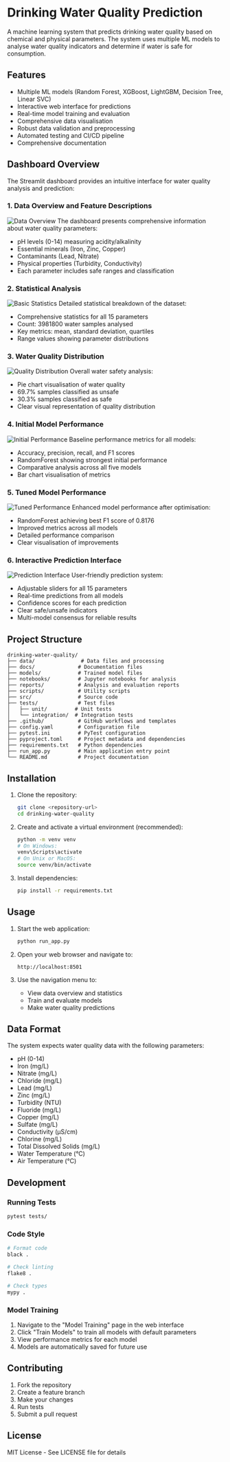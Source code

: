 # Drinking Water Quality Prediction

A machine learning system that predicts drinking water quality based on chemical and physical parameters. The system uses multiple ML models to analyse water quality indicators and determine if water is safe for consumption.

## Features

- Multiple ML models (Random Forest, XGBoost, LightGBM, Decision Tree, Linear SVC)
- Interactive web interface for predictions
- Real-time model training and evaluation
- Comprehensive data visualisation
- Robust data validation and preprocessing
- Automated testing and CI/CD pipeline
- Comprehensive documentation

## Dashboard Overview

The Streamlit dashboard provides an intuitive interface for water quality analysis and prediction:

### 1. Data Overview and Feature Descriptions

![Data Overview](docs/images/data-description1.JPG)
The dashboard presents comprehensive information about water quality parameters:

- pH levels (0-14) measuring acidity/alkalinity
- Essential minerals (Iron, Zinc, Copper)
- Contaminants (Lead, Nitrate)
- Physical properties (Turbidity, Conductivity)
- Each parameter includes safe ranges and classification

### 2. Statistical Analysis

![Basic Statistics](docs/images/data-description2.JPG)
Detailed statistical breakdown of the dataset:

- Comprehensive statistics for all 15 parameters
- Count: 3981800 water samples analysed
- Key metrics: mean, standard deviation, quartiles
- Range values showing parameter distributions

### 3. Water Quality Distribution

![Quality Distribution](docs/images/data-description3.JPG)
Overall water safety analysis:

- Pie chart visualisation of water quality
- 69.7% samples classified as unsafe
- 30.3% samples classified as safe
- Clear visual representation of quality distribution

### 4. Initial Model Performance

![Initial Performance](docs/images/data-description4.JPG)
Baseline performance metrics for all models:

- Accuracy, precision, recall, and F1 scores
- RandomForest showing strongest initial performance
- Comparative analysis across all five models
- Bar chart visualisation of metrics

### 5. Tuned Model Performance

![Tuned Performance](docs/images/data-description5.JPG)
Enhanced model performance after optimisation:

- RandomForest achieving best F1 score of 0.8176
- Improved metrics across all models
- Detailed performance comparison
- Clear visualisation of improvements

### 6. Interactive Prediction Interface

![Prediction Interface](docs/images/data-description6.JPG)
User-friendly prediction system:

- Adjustable sliders for all 15 parameters
- Real-time predictions from all models
- Confidence scores for each prediction
- Clear safe/unsafe indicators
- Multi-model consensus for reliable results

## Project Structure

```
drinking-water-quality/
├── data/               # Data files and processing
├── docs/              # Documentation files
├── models/            # Trained model files
├── notebooks/         # Jupyter notebooks for analysis
├── reports/           # Analysis and evaluation reports
├── scripts/           # Utility scripts
├── src/               # Source code
├── tests/             # Test files
│   ├── unit/         # Unit tests
│   └── integration/  # Integration tests
├── .github/           # GitHub workflows and templates
├── config.yaml        # Configuration file
├── pytest.ini         # PyTest configuration
├── pyproject.toml     # Project metadata and dependencies
├── requirements.txt   # Python dependencies
├── run_app.py         # Main application entry point
└── README.md          # Project documentation
```

## Installation

1. Clone the repository:

   ```bash
   git clone <repository-url>
   cd drinking-water-quality
   ```

2. Create and activate a virtual environment (recommended):

   ```bash
   python -m venv venv
   # On Windows:
   venv\Scripts\activate
   # On Unix or MacOS:
   source venv/bin/activate
   ```

3. Install dependencies:
   ```bash
   pip install -r requirements.txt
   ```

## Usage

1. Start the web application:

   ```bash
   python run_app.py
   ```

2. Open your web browser and navigate to:

   ```
   http://localhost:8501
   ```

3. Use the navigation menu to:
   - View data overview and statistics
   - Train and evaluate models
   - Make water quality predictions

## Data Format

The system expects water quality data with the following parameters:

- pH (0-14)
- Iron (mg/L)
- Nitrate (mg/L)
- Chloride (mg/L)
- Lead (mg/L)
- Zinc (mg/L)
- Turbidity (NTU)
- Fluoride (mg/L)
- Copper (mg/L)
- Sulfate (mg/L)
- Conductivity (µS/cm)
- Chlorine (mg/L)
- Total Dissolved Solids (mg/L)
- Water Temperature (°C)
- Air Temperature (°C)

## Development

### Running Tests

```bash
pytest tests/
```

### Code Style

```bash
# Format code
black .

# Check linting
flake8 .

# Check types
mypy .
```

### Model Training

1. Navigate to the "Model Training" page in the web interface
2. Click "Train Models" to train all models with default parameters
3. View performance metrics for each model
4. Models are automatically saved for future use

## Contributing

1. Fork the repository
2. Create a feature branch
3. Make your changes
4. Run tests
5. Submit a pull request

## License

MIT License - See LICENSE file for details
